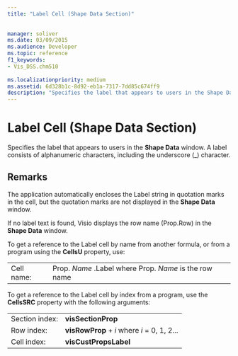 ```yaml
---
title: "Label Cell (Shape Data Section)"
 
 
manager: soliver
ms.date: 03/09/2015
ms.audience: Developer
ms.topic: reference
f1_keywords:
- Vis_DSS.chm510
 
ms.localizationpriority: medium
ms.assetid: 6d328b1c-8d92-eb1a-7317-7dd85c674ff9
description: "Specifies the label that appears to users in the Shape Data window. A label consists of alphanumeric characters, including the underscore (_) character."
---
```


# Label Cell (Shape Data Section)

Specifies the label that appears to users in the **Shape Data** window. A label consists of alphanumeric characters, including the underscore (_) character. 
  
## Remarks

The application automatically encloses the Label string in quotation marks in the cell, but the quotation marks are not displayed in the **Shape Data** window. 
  
If no label text is found, Visio displays the row name (Prop.Row) in the **Shape Data** window. 
  
To get a reference to the Label cell by name from another formula, or from a program using the **CellsU** property, use: 
  
|||
|:-----|:-----|
|Cell name:  <br/> |Prop. *Name*  .Label where Prop.  *Name*  is the row name  <br/> |
   
To get a reference to the Label cell by index from a program, use the **CellsSRC** property with the following arguments: 
  
|||
|:-----|:-----|
|Section index:  <br/> |**visSectionProp** <br/> |
|Row index:  <br/> |**visRowProp** +  *i*  where  *i*  = 0, 1, 2...  <br/> |
|Cell index:  <br/> |**visCustPropsLabel** <br/> |
   

